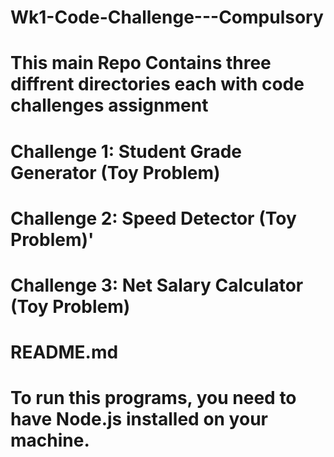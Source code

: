 # Wk1-Code-Challenge---Compulsory

# This main Repo Contains three diffrent directories each with code challenges assignment

# Challenge 1: Student Grade Generator (Toy Problem) 
# Challenge 2: Speed Detector (Toy Problem)'            
# Challenge 3: Net Salary Calculator (Toy Problem)
# README.md


# To run this programs, you need to have Node.js installed on your machine.
